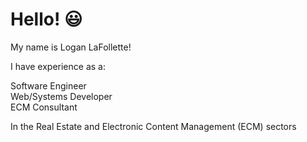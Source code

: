 # Hello! :smiley:

My name is Logan LaFollette!

I have experience as a: 

Software Engineer  
Web/Systems Developer  
ECM Consultant  

In the Real Estate and Electronic Content Management (ECM) sectors
